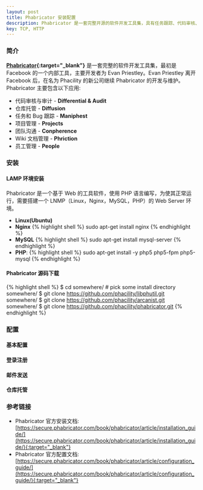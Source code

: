 ```yaml
---
layout: post
title: Phabricator 安装配置
description: Phabricator 是一套完整开源的软件开发工具集，具有任务跟踪、代码审核、仓库托管、持续集成、内部讨论等强大功能。
key: TCP, HTTP
---
```


### 简介
**[Phabricator](https://www.phacility.com/){:target="_blank"}** 是一套完整的软件开发工具集，最初是 Facebook 的一个内部工具，主要开发者为 Evan Priestley。Evan Priestley 离开 Facebook 后，在名为 Phacility 的新公司继续 Phabricator 的开发与维护。Phabricator 主要包含以下应用:
- 代码审核与审计 - **Differential & Audit**
- 仓库托管 - **Diffusion**
- 任务和 Bug 跟踪 - **Maniphest**
- 项目管理 - **Projects**
- 团队沟通 - **Conpherence**
- Wiki 文档管理 - **Phriction**
- 员工管理 - **People**

### 安装
#### LAMP 环境安装
Phabricator 是一个基于 Web 的工具软件，使用 PHP 语言编写，为使其正常运行，需要搭建一个 LNMP（Linux，Nginx，MySQL，PHP）的 Web Server 环境。
- **Linux(Ubuntu)**
- **Nginx**
{% highlight shell %}
sudo apt-get install nginx
{% endhighlight %}
- **MySQL**
{% highlight shell %}
sudo apt-get install mysql-server
{% endhighlight %}
- **PHP**:
{% highlight shell %}
sudo apt-get install -y php5 php5-fpm php5-mysql
{% endhighlight %}

#### Phabricator 源码下载
{% highlight shell %}
$ cd somewhere/ # pick some install directory
somewhere/ $ git clone https://github.com/phacility/libphutil.git
somewhere/ $ git clone https://github.com/phacility/arcanist.git
somewhere/ $ git clone https://github.com/phacility/phabricator.git
{% endhighlight %}

### 配置
#### 基本配置

#### 登录注册

#### 邮件发送

#### 仓库托管

### 参考链接
- Phabricator 官方安装文档: [https://secure.phabricator.com/book/phabricator/article/installation_guide/](https://secure.phabricator.com/book/phabricator/article/installation_guide/){:target="_blank"}
- Phabricator 官方配置文档: [https://secure.phabricator.com/book/phabricator/article/configuration_guide/](https://secure.phabricator.com/book/phabricator/article/configuration_guide/){:target="_blank"}